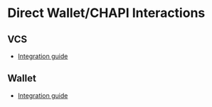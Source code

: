 # Direct Wallet/CHAPI Interactions

## **VCS**

- [Integration guide](https://github.com/trustbloc/edge-service/tree/master/docs/vc-rest)

## **Wallet**

- [Integration guide](https://github.com/trustbloc/edge-agent/tree/master/docs)
